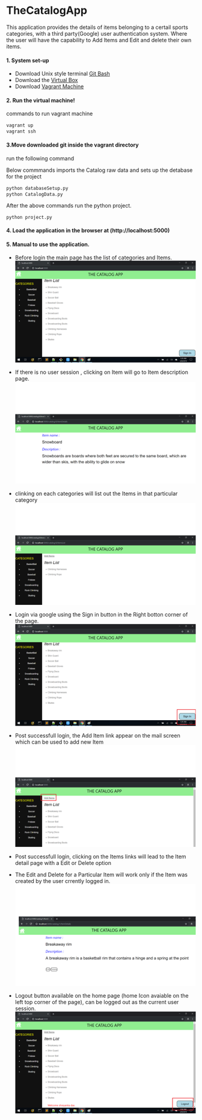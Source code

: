 # TheCatalogApp

This application provides the details of items belonging to a certail sports categories,
with a third party(Google) user authentication system. Where the user will have the capability to
Add Items and Edit and delete their own items.


#### 1. System set-up

* Download Unix style terminal [Git Bash](https://git-scm.com/downloads)
* Download the [Virtual Box](https://www.virtualbox.org/wiki/Downloads)
* Download [Vagrant Machine](https://www.vagrantup.com/downloads.html)



#### 2. Run the virtual machine!

commands to run vagrant machine

```
vagrant up
vagrant ssh

```

#### 3.Move downloaded git inside the vagrant directory

 run the following command
 
 Below commmands imports the Catalog raw data and sets up the detabase for the project
 
```
python databaseSetup.py
python CatalogData.py
```
After the above commands run the python project.

```
python project.py

```
#### 4. Load the application in the browser at (http://localhost:5000)

#### 5. Manual to use the application.

* Before login the main page has the list of categories and Items.
![Screeshot](https://github.com/Shreya957/TheCatalogApp/blob/master/image/main_page.png)

* If there is no user session , clicking on Item will go to Item description page.
![Screeshot](https://github.com/Shreya957/TheCatalogApp/blob/master/image/ItemDescription.png)

* clinking on each categories will list out the Items in that particular category
![Screeshot](https://github.com/Shreya957/TheCatalogApp/blob/master/image/CategoryList.png)

* Login via google using the Sign in button in the Right botton corner of the page.
![Screeshot](https://github.com/Shreya957/TheCatalogApp/blob/master/image/main_page_2.png)

* Post successfull login, the Add Item link appear on the mail screen which can be used to add new Item
![Screeshot](https://github.com/Shreya957/TheCatalogApp/blob/master/image/MainPagePostLogin.png)

* Post successfull login, clicking on the Items links will lead to the Item detail page with a Edit or Delete option
* The Edit and Delete for a Particular Item will work only if the Item was created by the user crrently logged in.
![Screeshot](https://github.com/Shreya957/TheCatalogApp/blob/master/image/ItemDescriptionPostLogin.png)

* Logout button available on the home page (home Icon avaiable on the left top corner of the page), can be logged out 
as the current user session.
![Screeshot](https://github.com/Shreya957/TheCatalogApp/blob/master/image/logout.png)


